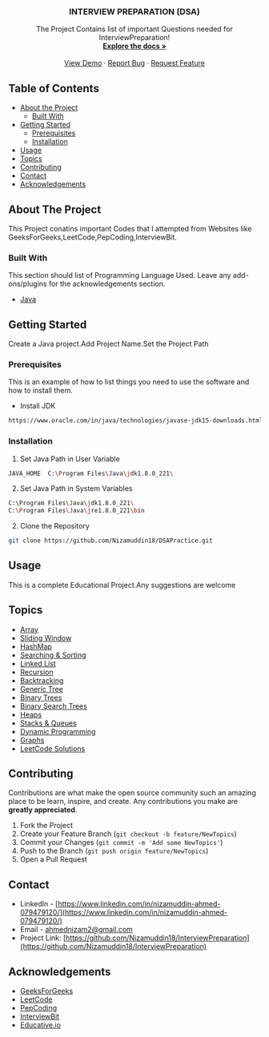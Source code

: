 <!--
*** Thanks for checking out this README Template. If you have a suggestion that would
*** make this better, please fork the repo and create a pull request or simply open
*** an issue with the tag "enhancement".
*** Thanks again! Now go create something AMAZING! :D
-->





<!-- PROJECT SHIELDS -->
<!--
*** I'm using markdown "reference style" links for readability.
*** Reference links are enclosed in brackets [ ] instead of parentheses ( ).
*** See the bottom of this document for the declaration of the reference variables
*** for build-url, contributors-url, etc. This is an optional, concise syntax you may use.
*** https://www.markdownguide.org/basic-syntax/#reference-style-links
-->
<!-- PROJECT LOGO -->
<br />
<p align="center">
  <h3 align="center">INTERVIEW PREPARATION (DSA)</h3>

  <p align="center">
    The Project Contains list of important Questions needed for InterviewPreparation!
    <br />
    <a href="https://github.com/Nizamuddin18/InterviewPreparation"><strong>Explore the docs »</strong></a>
    <br />
    <br />
    <a href="https://github.com/Nizamuddin18/InterviewPreparation">View Demo</a>
    ·
    <a href="https://github.com/Nizamuddin18/InterviewPreparation">Report Bug</a>
    ·
    <a href="https://github.com/othneildrew/Best-README-Template/issues">Request Feature</a>
  </p>
</p>



<!-- TABLE OF CONTENTS -->
## Table of Contents

* [About the Project](#about-the-project)
    * [Built With](#built-with)
* [Getting Started](#getting-started)
    * [Prerequisites](#prerequisites)
    * [Installation](#installation)
* [Usage](#usage)
* [Topics](#topics)
* [Contributing](#contributing)
* [Contact](#contact)
* [Acknowledgements](#acknowledgements)



<!-- ABOUT THE PROJECT -->
## About The Project
This Project conatins important Codes that I attempted from Websites like GeeksForGeeks,LeetCode,PepCoding,InterviewBit.

<!--
Here's why:
* Your time should be focused on creating something amazing. A project that solves a problem and helps others
* You shouldn't be doing the same tasks over and over like creating a README from scratch
* You should element DRY principles to the rest of your life :smile:

Of course, no one template will serve all projects since your needs may be different. So I'll be adding more in the near future. You may also suggest changes by forking this repo and creating a pull request or opening an issue.

A list of commonly used resources that I find helpful are listed in the acknowledgements.
-->

### Built With
This section should list of Programming Language Used.
Leave any add-ons/plugins for the acknowledgements section.
* [Java](https://www.java.com/en/)

<!-- GETTING STARTED -->
## Getting Started

Create a Java project.Add Project Name.Set the Project Path

### Prerequisites

This is an example of how to list things you need to use the software and how to install them.
* Install JDK
```sh
https://www.oracle.com/in/java/technologies/javase-jdk15-downloads.html
```

### Installation

1. Set Java Path in User Variable
```sh
JAVA_HOME  C:\Program Files\Java\jdk1.8.0_221\
```
2. Set Java Path in System Variables
```sh
C:\Program Files\Java\jdk1.8.0_221\
C:\Program Files\Java\jre1.8.0_221\bin
```
2. Clone the Repository
```sh
git clone https://github.com/Nizamuddin18/DSAPractice.git
```


<!-- USAGE EXAMPLES -->
## Usage

This is a complete Educational Project.Any suggestions are welcome
<!-- _For more examples, please refer to the [Documentation](https://example.com)_ -->

<!-- ROADMAP -->
## Topics
* [Array](https://github.com/Nizamuddin18/DSAPractice/tree/master/DSA/src/interview/Arrays)
* [Sliding Window](https://github.com/Nizamuddin18/DSAPractice/tree/master/DSA/src/interview/Arrays/SlidingWindow)
* [HashMap](https://github.com/Nizamuddin18/DSAPractice/tree/master/DSA/src/interview/Arrays/HashMap)
* [Searching & Sorting](https://github.com/Nizamuddin18/DSAPractice/tree/master/DSA/src/interview/Foundation/SearchingSorting)
* [Linked List](https://github.com/Nizamuddin18/DSAPractice/tree/master/DSA/src/interview/LinkedList)
* [Recursion](https://github.com/Nizamuddin18/DSAPractice/tree/master/DSA/src/interview/Foundation/Recursion)
* [Backtracking](https://github.com/Nizamuddin18/DSAPractice/tree/master/DSA/src/interview/BackTracking)
* [Generic Tree](https://github.com/Nizamuddin18/InterviewPreparation/tree/master/InterviewPreparation/src/com/prep/interview/GenericTrees)
* [Binary Trees](https://github.com/Nizamuddin18/DSAPractice/tree/master/DSA/src/interview/BinaryTrees)
* [Binary Search Trees](https://github.com/Nizamuddin18/InterviewPreparation/tree/master/InterviewPreparation/src/com/prep/interview/BinarySearchTree)
* [Heaps](https://github.com/Nizamuddin18/DSAPractice/tree/master/DSA/src/interview/HashmapHeaps)
* [Stacks & Queues](https://github.com/Nizamuddin18/InterviewPreparation/tree/master/InterviewPreparation/src/com/prep/interview/Foundation/Stacks)
* [Dynamic Programming](https://github.com/Nizamuddin18/DSAPractice/tree/master/DSA/src/interview/DynamicProgramming)
* [Graphs](https://github.com/Nizamuddin18/DSAPractice/tree/master/DSA/src/interview/Graph)
* [LeetCode Solutions](https://github.com/Nizamuddin18/InterviewPreparation/tree/master/InterviewPreparation/src/com/prep/interview/leetcode)

<!-- CONTRIBUTING -->
## Contributing

Contributions are what make the open source community such an amazing place to be learn,
inspire, and create.
Any contributions you make are **greatly appreciated**.

1. Fork the Project
2. Create your Feature Branch (`git checkout -b feature/NewTopics`)
3. Commit your Changes (`git commit -m 'Add some NewTopics'`)
4. Push to the Branch (`git push origin feature/NewTopics`)
5. Open a Pull Request

<!-- CONTACT -->
## Contact

* LinkedIn - [https://www.linkedin.com/in/nizamuddin-ahmed-079479120/](https://www.linkedin.com/in/nizamuddin-ahmed-079479120/)
* Email - [ahmednizam2@gmail.com](ahmednizam2@gmail.com)
* Project Link: [https://github.com/Nizamuddin18/InterviewPreparation](https://github.com/Nizamuddin18/InterviewPreparation)

<!-- ACKNOWLEDGEMENTS -->
## Acknowledgements

* [GeeksForGeeks](https://www.geeksforgeeks.org/)
* [LeetCode](https://leetcode.com/problemset/all/)
* [PepCoding](https://www.pepcoding.com/resources/)
* [InterviewBit](https://www.interviewbit.com/)
* [Educative.io](https://www.educative.io/)

<!-- MARKDOWN LINKS & IMAGES -->
<!-- https://www.markdownguide.org/basic-syntax/#reference-style-links -->
